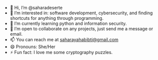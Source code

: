 - 👋 Hi, I’m @saharadeserte
- 👀 I’m interested in: software development, cybersecurity, and finding shortcuts for anything through programming.
- 🌱 I’m currently learning python and information security.
- 💞️ I’m open to collaborate on any projects, just send me a message or email.
- 📫 You can reach me at saharayahabibti@gmail.com
- 😄 Pronouns: She/Her
- ⚡ Fun fact: I love me some cryptography puzzles.

<!---
saharadeserte/saharadeserte is a ✨ special ✨ repository because its `README.md` (this file) appears on your GitHub profile.
You can click the Preview link to take a look at your changes.
--->

